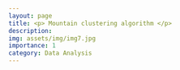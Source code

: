 ```yaml
---
layout: page
title: <p> Mountain clustering algorithm </p>
description: 
img: assets/img/img7.jpg
importance: 1
category: Data Analysis
---
```

